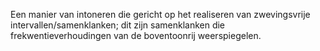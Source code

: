 Een manier van intoneren die gericht op het realiseren van zwevingsvrije intervallen/samenklanken; dit zijn samenklanken die frekwentieverhoudingen van de boventoonrij weerspiegelen. 

